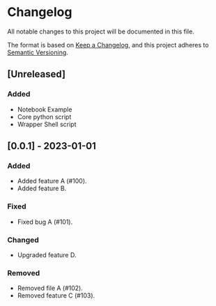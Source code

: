 # Changelog

All notable changes to this project will be documented in this file.

The format is based on [Keep a Changelog](https://keepachangelog.com/en/1.0.0/),
and this project adheres to [Semantic Versioning](https://semver.org/spec/v2.0.0.html).

## [Unreleased]

### Added

- Notebook Example
- Core python script
- Wrapper Shell script

## [0.0.1] - 2023-01-01

### Added

- Added feature A (#100).
- Added feature B.

### Fixed

- Fixed bug A (#101).

### Changed

- Upgraded feature D.

### Removed

- Removed file A (#102).
- Removed feature C (#103).